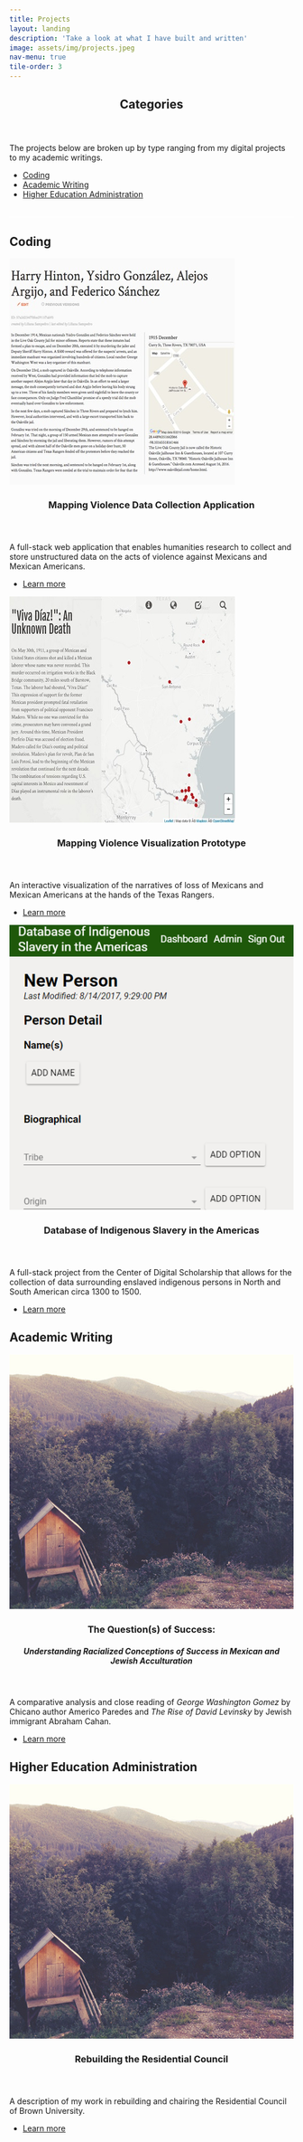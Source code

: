 ```yaml
---
title: Projects
layout: landing
description: 'Take a look at what I have built and written'
image: assets/img/projects.jpeg
nav-menu: true
tile-order: 3
---
```


<!-- Main -->
<div id="main">

<!-- One -->
<section id="one">
	<div class="inner" style="border-bottom: white 2px solid; padding-bottom: 17px;">
		<header class="major">
			<h2>Categories</h2>
		</header>
		<p>The projects below are broken up by type ranging from my digital projects to my academic writings.</p>
		<ul class="actions">
			<li><a href="#coding" class="button scrolly">Coding</a></li>
			<li><a href="#acadwriting" class="button scrolly">Academic Writing</a></li>
			<li><a href="#hea" class="button scrolly">Higher Education Administration</a></li>
		</ul>
	</div>
</section>

<!-- Two -->
<section id="two" class="spotlights">
	<h2 id="coding">Coding</h2>
	<span></span>
	<section>
		<a href="/projects/mapping-violence-data" class="image">
			<img src="assets/images/mappingviolence-data.jpg" alt="" data-position="center center" />
		</a>
		<div class="content">
			<div class="inner">
				<header class="major">
					<h3>Mapping Violence Data Collection Application</h3>
				</header>
				<p>A full-stack web application that enables humanities research to collect and store unstructured data on the acts of violence against Mexicans and Mexican Americans.</p>
				<ul class="actions">
					<li><a href="/projects/mapping-violence-data" class="button">Learn more</a></li>
				</ul>
			</div>
		</div>
	</section>
	<section>
		<a href="/projects/mapping-violence-visualization" class="image">
			<img src="assets/images/mappingviolence-viz.jpg" alt="" data-position="top center" />
		</a>
		<div class="content">
			<div class="inner">
				<header class="major">
					<h3>Mapping Violence Visualization Prototype</h3>
				</header>
				<p>An interactive visualization of the narratives of loss of Mexicans and Mexican Americans at the hands of the Texas Rangers.</p>
				<ul class="actions">
					<li><a href="generic.html" class="button">Learn more</a></li>
				</ul>
			</div>
		</div>
	</section>
	<section>
		<a href="/projects/disa" class="image">
			<img src="assets/images/disa.png" alt="" data-position="25% 25%" />
		</a>
		<div class="content">
			<div class="inner">
				<header class="major">
					<h3>Database of Indigenous Slavery in the Americas</h3>
				</header>
				<p>A full-stack project from the Center of Digital Scholarship that allows for the collection of data surrounding enslaved indigenous persons in North and South American circa 1300 to 1500.</p>
				<ul class="actions">
					<li><a href="/projects/disa" class="button">Learn more</a></li>
				</ul>
			</div>
		</div>
	</section>
	<h2 class="center-align" id="acadwriting">Academic Writing</h2>
	<span></span>
	<section>
		<a href="/writings/academic/gwg-rdl" class="image">
			<img src="assets/images/pic10.jpg" alt="" data-position="25% 25%" />
		</a>
		<div class="content">
			<div class="inner">
				<header class="major">
					<h3>The Question(s) of Success:</h3>
					<h4><em>Understanding Racialized Conceptions of Success in Mexican and Jewish Acculturation</em></h4>
				</header>
				<p>A comparative analysis and close reading of <em>George Washington Gomez</em> by Chicano author Americo Paredes and <em>The Rise of David Levinsky</em> by Jewish immigrant Abraham Cahan.</p>
				<ul class="actions">
					<li><a href="/writings/academic/gwg-rdl" class="button">Learn more</a></li>
				</ul>
			</div>
		</div>
	</section>
	<h2 class="center-align" id="hea">Higher Education Administration</h2>
	<span></span>
	<section>
		<a href="/projects/rescouncil" class="image">
			<img src="assets/images/pic10.jpg" alt="" data-position="25% 25%" />
		</a>
		<div class="content">
			<div class="inner">
				<header class="major">
					<h3>Rebuilding the Residential Council</h3>
				</header>
				<p>A description of my work in rebuilding and chairing the Residential Council of Brown University.</p>
				<ul class="actions">
					<li><a href="/projects/rescouncil" class="button">Learn more</a></li>
				</ul>
			</div>
		</div>
	</section>

</section>

</div>
